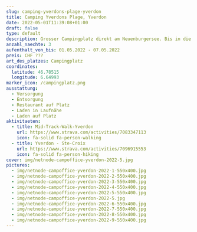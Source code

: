 ```yaml
---
slug: camping-yverdons-plage-yverdon
title: Camping Yverdons Plage, Yverdon
date: 2022-05-01T11:39:08+01:00
draft: false
type: default
description: Grosser Campingplatz direkt am Neuenburgersee. Bis in die Stadt Yverdon nur ein paar Minuten.
anzahl_naechte: 3
aufenthalt_von_bis: 01.05.2022 - 07.05.2022
preis: CHF ???
art_des_platzes: Campingplatz
coordinates:
  latitude: 46.78515
  longitude: 6.64993
marker_icon: /campingplatz.png
ausstattung:
  - Versorgung
  - Entsorgung
  - Restaurant auf Platz
  - Laden in Laufnähe
  - Laden auf Platz
aktivitaeten:
  - title: Mid-Track-Walk-Yverdon
    url: https://www.strava.com/activities/7083347113
    icon: fa-solid fa-person-walking
  - title: Yverdon - Ste-Croix
    url: https://www.strava.com/activities/7096915553
    icon: fa-solid fa-person-hiking
cover: img/netnode-campoffice-yverdon-2022-5.jpg
pictures:
  - img/netnode-campoffice-yverdon-2022-1-550x400.jpg
  - img/netnode-campoffice-yverdon-2022-2-550x400.jpg
  - img/netnode-campoffice-yverdon-2022-3-550x400.jpg
  - img/netnode-campoffice-yverdon-2022-4-550x400.jpg
  - img/netnode-campoffice-yverdon-2022-5-550x400.jpg
  - img/netnode-campoffice-yverdon-2022-5.jpg
  - img/netnode-campoffice-yverdon-2022-6-550x400.jpg
  - img/netnode-campoffice-yverdon-2022-7-550x400.jpg
  - img/netnode-campoffice-yverdon-2022-8-550x400.jpg
  - img/netnode-campoffice-yverdon-2022-9-550x400.jpg
---
```

